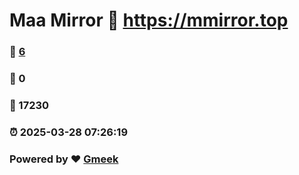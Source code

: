 # Maa Mirror :link: https://mmirror.top 
### :page_facing_up: [6](https://mmirror.top/tag.html) 
### :speech_balloon: 0 
### :hibiscus: 17230 
### :alarm_clock: 2025-03-28 07:26:19 
### Powered by :heart: [Gmeek](https://github.com/Meekdai/Gmeek)
